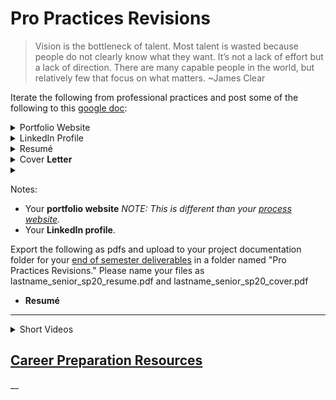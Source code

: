 # Pro Practices Revisions

> Vision is the bottleneck of talent. Most talent is wasted because people do not clearly know what they want. It’s not a lack of effort but a lack of direction. There are many capable people in the world, but relatively few that focus on what matters. \~James Clear

Iterate the following from professional practices and post some of the following to this [google doc](https://docs.google.com/document/d/1aj\_Ndn2\_Ta5vR3Wimq8ggmWXBnAGcPU4TmGQjdjz6Lc/edit):

<details>

<summary>Portfolio Website</summary>

This website should market and promote your entire body of work _including your senior project_ for possible employment or other post graduation opportunities. Ideally, you should have your own domain name. I suggest getting your own domain name through an ISP (Internet Service Provider. I recommend [Siteground](http://siteground.com) or [Dreamhost](http://dreamhost.com).&#x20;

* An example: [https://www.glorialo.design](https://www.glorialo.design)

</details>

<details>

<summary>LinkedIn Profile</summary>

Make sure you connect with me, your peers in this section of senior project, the other senior project sections, and with as many people as possible in the IDM community. Continue to build your network.

</details>

<details>

<summary>Resumé</summary>

(which should contain the URL to your portfolio website)

Resources:

* LinkedIn Learning: [Designing a Resumé for Creatives](https://www.linkedin.com/learning/designing-a-resume-for-creatives/welcome?u=2131553)
* Examples: [https://www.casestudy.club/journal/ux-designer-res](https://www.casestudy.club/journal/ux-designer-resume)

</details>

<details>

<summary>Cover <strong>Letter</strong></summary>

Write or revise a cover letter to a position or opportunity you have already applied for or would like to apply for.

Resources:

* [https://m.signalvnoise.com/looking-for-a-new-job-dont-be-boring/](https://m.signalvnoise.com/looking-for-a-new-job-dont-be-boring/)
* [https://m.signalvnoise.com/what-we-learned-while-hiring-the-basecamp-summer-internship-class/](https://m.signalvnoise.com/what-we-learned-while-hiring-the-basecamp-summer-internship-class/) (You don't have to read the entire article. You can search for the following header: Tips for prospective interns, but it also applies to job searching, too.)
* [https://signalvnoise.com/posts/1748-forget-the-resume-kill-on-the-cover-letter?41#comments](https://signalvnoise.com/posts/1748-forget-the-resume-kill-on-the-cover-letter?41#comments) (Reading all of the comments is just as important as reading the very short article.)

</details>

<details>

<summary></summary>



</details>



Notes:

* Your **portfolio website** _NOTE: This is different than your_ [_process website_](../website.md)_._&#x20;
* Your **LinkedIn profile**.&#x20;

Export the following as pdfs and upload to your project documentation folder for your [end of semester deliverables](./) in a folder named "Pro Practices Revisions." Please name your files as lastname\_senior\_sp20\_resume.pdf and lastname\_senior\_sp20\_cover.pdf

* **Resumé**&#x20;
* ****

<details>

<summary>Short Videos </summary>

I've created some very short videos talking about 2 to 3 students' pro practices materials from last spring in each of the following categories.

* [Portfolio Websites](https://stream.nyu.edu/media/Senior+Project+Portfolio/1\_3ssg7ckj)
* [LinkedIn](https://stream.nyu.edu/media/Senior+Project+LinkedIn/1\_678bu9ia)
* [Resumés](https://stream.nyu.edu/media/Senior+Project+Resume/1\_0b28s5fz)
* [Cover Letters](https://stream.nyu.edu/media/Senior+Project+Cover+Letters/1\_36vlce7a)
* [Career Resources](https://stream.nyu.edu/media/Senior+Project+Career+Resources/1\_9kyp6fsm)

</details>

## [Career Preparation Resources](https://app.gitbook.com/@deangela/s/idm-senior-project-sp-2021-duff/recommended\_resources)

__
